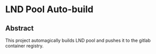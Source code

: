 # LND Pool Auto-build

## Abstract

This project automagically builds LND pool and pushes it to the gitlab container registry.


